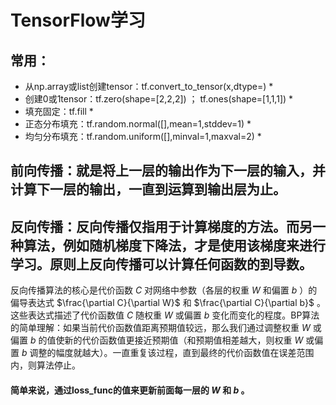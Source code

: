 # TensorFlow学习   
## 常用：   
* 从np.array或list创建tensor：tf.convert_to_tensor(x,dtype=) *   
* 创建0或1tensor：tf.zero(shape=[2,2,2]) ； tf.ones(shape=[1,1,1]) *  
* 填充固定：tf.fill *   
* 正态分布填充：tf.random.normal([],mean=1,stddev=1) *  
* 均匀分布填充：tf.random.uniform([],minval=1,maxval=2) *  
## 前向传播：就是将上一层的输出作为下一层的输入，并计算下一层的输出，一直到运算到输出层为止。  
## 反向传播：反向传播仅指用于计算梯度的方法。而另一种算法，例如随机梯度下降法，才是使用该梯度来进行学习。原则上反向传播可以计算任何函数的到导数。  
反向传播算法的核心是代价函数 $C$ 对网络中参数（各层的权重 $W$ 和偏置 $b$ ）的偏导表达式 $\frac{\partial C}{\partial W}$ 和 $\frac{\partial C}{\partial b}$ 。这些表达式描述了代价函数值 $C$ 随权重 $W$ 或偏置 $b$ 变化而变化的程度。BP算法的简单理解：如果当前代价函数值距离预期值较远，那么我们通过调整权重 $W$ 或偏置 $b$ 的值使新的代价函数值更接近预期值（和预期值相差越大，则权重  $W$ 或偏置 $b$ 调整的幅度就越大）。一直重复该过程，直到最终的代价函数值在误差范围内，则算法停止。
#### 简单来说，通过loss_func的值来更新前面每一层的  $W$ 和 $b$ 。  
